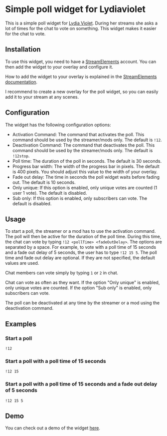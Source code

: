 # Simple poll widget for Lydiaviolet

This is a simple poll widget for [Lydia Violet](https://www.twitch.tv/lydiaviolet). During her streams she asks a lot of times for the chat to vote on something. This widget makes it easier for the chat to vote.

## Installation

To use this widget, you need to have a [StreamElements](https://streamelements.com/) account. You can then add the widget to your overlay and configure it.

How to add the widget to your overlay is explained in the [StreamElements documentation](https://streamelements.com/dashboard/overlays).

I recommend to create a new overlay for the poll widget, so you can easily add it to your stream at any scenes.

## Configuration

The widget has the following configuration options:

- Activation Command: The command that activates the poll. This command should be used by the streamer/mods only. The default is `!12`.
- Deactivation Command: The command that deactivates the poll. This command should be used by the streamer/mods only. The default is `!12stop`.
- Poll time: The duration of the poll in seconds. The default is 30 seconds.
- Progress bar width: The width of the progress bar in pixels. The default is 400 pixels. You should adjust this value to the width of your overlay.
- Fade out delay: The time in seconds the poll widget waits before fading out. The default is 10 seconds.
- Only unique: If this option is enabled, only unique votes are counted (1 user 1 vote). The default is disabled.
- Sub only: If this option is enabled, only subscribers can vote. The default is disabled.

## Usage

To start a poll, the streamer or a mod has to use the activation command. The poll will then be active for the duration of the poll time. During this time, the chat can vote by typing `!12 <pollTime> <fadeOutDelay>`. The options are separated by a space. For example, to vote with a poll time of 15 seconds and a fade out delay of 5 seconds, the user has to type `!12 15 5`. The poll time and fade out delay are optional. If they are not specified, the default values are used.

Chat members can vote simply by typing `1` or `2` in chat.

Chat can vote as often as they want. If the option "Only unique" is enabled, only unique votes are counted. If the option "Sub only" is enabled, only subscribers can vote.

The poll can be deactivated at any time by the streamer or a mod using the deactivation command.

## Examples

### Start a poll

`!12`

### Start a poll with a poll time of 15 seconds

`!12 15`

### Start a poll with a poll time of 15 seconds and a fade out delay of 5 seconds

`!12 15 5`

## Demo

You can check out a demo of the widget [here](https://www.twitch.tv/videos/1815884499?filter=archives&sort=time).
